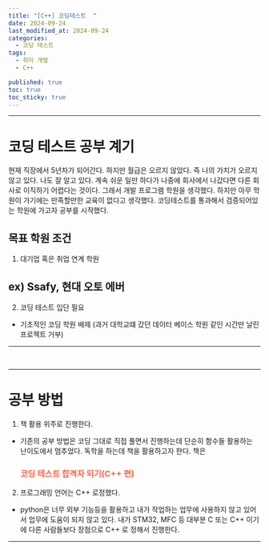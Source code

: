 ```yaml
---
title: "[C++] 코딩테스트  "
date: 2024-09-24
last_modified_at: 2024-09-24
categories:
  - 코딩 테스트
tags:
  - 취미 개발
  - C++

published: true
toc: true
toc_sticky: true
---
```


----
# 코딩 테스트 공부 계기

 현재 직장에서 5년차가 되어간다. 하지만 월급은 오르지 않았다. 즉 나의 가치가 오르지 않고 있다. 나도 잘 알고 있다. 계속 쉬운 일만 하다가 나중에 회사에서 나갔다면 다른 회사로 이직하기 어렵다는 것이다. 그래서 개발 프로그램 학원을 생각했다. 하지만 아무 학원이 가기에는 만족할만한 교육이 없다고 생각했다. 코딩테스트를 통과해서 검증되어있는 학원에 가고자 공부를 시작했다.

 ## 목표 학원 조건
 1. 대기업 혹은 취업 연계 학원
 ## ex) Ssafy, 현대 오토 에버
 2. 코딩 테스트 입단 필요
 - 기초적인 코딩 학원 배제 (과거 대학교떄 갔던 데이터 베이스 학원 같인 시간만 날린 프로젝트 거부)



-----

<br>

--------
#  공부 방법
1. 책 활용 위주로 진행한다. 
 - 기존의 공부 방법은 코딩 그대로 직접 풀면서 진행하는데 단순히 함수들 활용하는 난이도에서 멈추었다. 독학을 하는데 책을 활용하고자 한다. 책은 <h3 style="color:Tomato;"> 코딩 테스트 합격자 되기(C++ 편)</h1>
 2. 프로그래밍 언어는 C++ 로정했다.
  - python은 너무 외부 기능등을 활용하고 내가 작업하는 업무에 사용하지 않고 있어서 업무에 도움이 되지 않고 있다. 내가 STM32, MFC 등 대부분 C 또는 C++ 이기에 다른 사람들보다 장점으로 C++ 로 정해서 진행한다. 


-----------